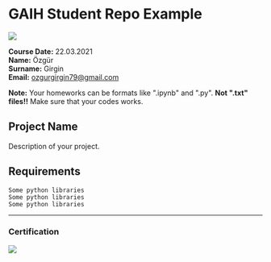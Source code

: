 # GAIH Student Repo Example
![](img/newlogo.png)

**Course Date:** 22.03.2021  
**Name:** Özgür  
**Surname:** Girgin  
**Email:** ozgurgirgin79@gmail.com  

**Note:** Your homeworks can be formats like ".ipynb" and ".py". **Not ".txt" files!!** Make sure that your codes works.  

## Project Name
Description of your project.

## Requirements
```
Some python libraries
Some python libraries
Some python libraries
```
---

### Certification
![](img/TopLearnerCertificate.png)

